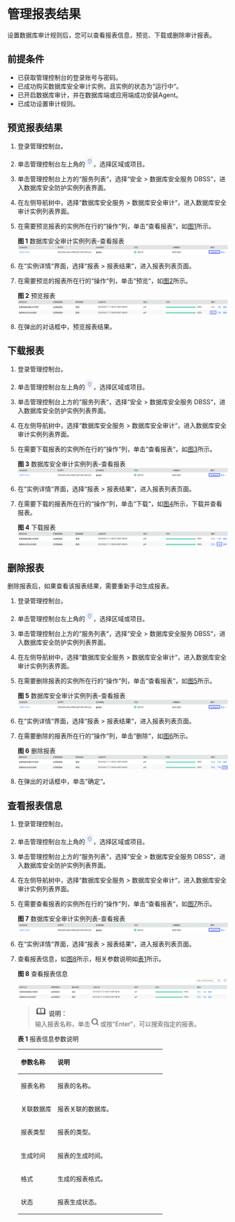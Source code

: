 # 管理报表结果<a name="ZH-CN_TOPIC_0145247772"></a>

设置数据库审计规则后，您可以查看报表信息，预览、下载或删除审计报表。

## 前提条件<a name="section441811405410"></a>

-   已获取管理控制台的登录账号与密码。
-   已成功购买数据库安全审计实例，且实例的状态为“运行中“。
-   已开启数据库审计，并在数据库端或应用端成功安装Agent。
-   已成功设置审计规则。

## 预览报表结果<a name="section12248348142713"></a>

1.  登录管理控制台。
2.  单击管理控制台左上角的![](figures/项目.png)，选择区域或项目。
3.  单击管理控制台上方的“服务列表“，选择“安全  \>  数据库安全服务 DBSS“，进入数据库安全防护实例列表界面。
4.  在左侧导航树中，选择“数据库安全服务  \>  数据库安全审计“，进入数据库安全审计实例列表界面。
5.  在需要预览报表的实例所在行的“操作“列，单击“查看报表“，如[图1](#fig1111410570274)所示。

    **图 1**  数据库安全审计实例列表-查看报表<a name="fig1111410570274"></a>  
    ![](figures/数据库安全审计实例列表-查看报表.png "数据库安全审计实例列表-查看报表")

6.  在“实例详情“界面，选择“报表  \>  报表结果“，进入报表列表页面。
7.  在需要预览的报表所在行的“操作“列，单击“预览“，如[图2](#fig161171357132716)所示。

    **图 2**  预览报表<a name="fig161171357132716"></a>  
    ![](figures/预览报表.png "预览报表")

8.  在弹出的对话框中，预览报表结果。

## 下载报表<a name="section711612433331"></a>

1.  登录管理控制台。
2.  单击管理控制台左上角的![](figures/项目.png)，选择区域或项目。
3.  单击管理控制台上方的“服务列表“，选择“安全  \>  数据库安全服务 DBSS“，进入数据库安全防护实例列表界面。
4.  在左侧导航树中，选择“数据库安全服务  \>  数据库安全审计“，进入数据库安全审计实例列表界面。
5.  在需要下载报表的实例所在行的“操作“列，单击“查看报表“，如[图3](#fig15126743133312)所示。

    **图 3**  数据库安全审计实例列表-查看报表<a name="fig15126743133312"></a>  
    ![](figures/数据库安全审计实例列表-查看报表.png "数据库安全审计实例列表-查看报表")

6.  在“实例详情“界面，选择“报表  \>  报表结果“，进入报表列表页面。
7.  在需要下载的报表所在行的“操作“列，单击“下载“，如[图4](#fig181363432330)所示，下载并查看报表。

    **图 4**  下载报表<a name="fig181363432330"></a>  
    ![](figures/下载报表.png "下载报表")


## 删除报表<a name="section919803393513"></a>

删除报表后，如果查看该报表结果，需要重新手动生成报表。

1.  登录管理控制台。
2.  单击管理控制台左上角的![](figures/项目.png)，选择区域或项目。
3.  单击管理控制台上方的“服务列表“，选择“安全  \>  数据库安全服务 DBSS“，进入数据库安全防护实例列表界面。
4.  在左侧导航树中，选择“数据库安全服务  \>  数据库安全审计“，进入数据库安全审计实例列表界面。
5.  在需要删除报表的实例所在行的“操作“列，单击“查看报表“，如[图5](#fig5211333113519)所示。

    **图 5**  数据库安全审计实例列表-查看报表<a name="fig5211333113519"></a>  
    ![](figures/数据库安全审计实例列表-查看报表.png "数据库安全审计实例列表-查看报表")

6.  在“实例详情“界面，选择“报表  \>  报表结果“，进入报表列表页面。
7.  在需要删除的报表所在行的“操作“列，单击“删除“，如[图6](#fig1122211335353)所示。

    **图 6**  删除报表<a name="fig1122211335353"></a>  
    ![](figures/删除报表.png "删除报表")

8.  在弹出的对话框中，单击“确定“。

## 查看报表信息<a name="section3175951365"></a>

1.  登录管理控制台。
2.  单击管理控制台左上角的![](figures/项目.png)，选择区域或项目。
3.  单击管理控制台上方的“服务列表“，选择“安全  \>  数据库安全服务 DBSS“，进入数据库安全防护实例列表界面。
4.  在左侧导航树中，选择“数据库安全服务  \>  数据库安全审计“，进入数据库安全审计实例列表界面。
5.  在需要查看报表的实例所在行的“操作“列，单击“查看报表“，如[图7](#fig566611261818)所示。

    **图 7**  数据库安全审计实例列表-查看报表<a name="fig566611261818"></a>  
    ![](figures/数据库安全审计实例列表-查看报表.png "数据库安全审计实例列表-查看报表")

6.  在“实例详情“界面，选择“报表  \>  报表结果“，进入报表列表页面。
7.  查看报表信息，如[图8](#fig13686171251816)所示，相关参数说明如[表1](#table964761214306)所示。

    **图 8**  查看报表信息<a name="fig13686171251816"></a>  
    ![](figures/查看报表信息.png "查看报表信息")

    >![](public_sys-resources/icon-note.gif) **说明：**   
    >输入报表名称，单击![](figures/搜索.png)或按“Enter“，可以搜索指定的报表。  

    **表 1**  报表信息参数说明

    <a name="table964761214306"></a>
    <table><thead align="left"><tr id="row1365581213011"><th class="cellrowborder" valign="top" width="25.4%" id="mcps1.2.3.1.1"><p id="p96584127304"><a name="p96584127304"></a><a name="p96584127304"></a>参数名称</p>
    </th>
    <th class="cellrowborder" valign="top" width="74.6%" id="mcps1.2.3.1.2"><p id="p18660171293013"><a name="p18660171293013"></a><a name="p18660171293013"></a>说明</p>
    </th>
    </tr>
    </thead>
    <tbody><tr id="row7664312163018"><td class="cellrowborder" valign="top" width="25.4%" headers="mcps1.2.3.1.1 "><p id="p56657123309"><a name="p56657123309"></a><a name="p56657123309"></a>报表名称</p>
    </td>
    <td class="cellrowborder" valign="top" width="74.6%" headers="mcps1.2.3.1.2 "><p id="p14669161217308"><a name="p14669161217308"></a><a name="p14669161217308"></a>报表的名称。</p>
    </td>
    </tr>
    <tr id="row18114121410321"><td class="cellrowborder" valign="top" width="25.4%" headers="mcps1.2.3.1.1 "><p id="p195041220123213"><a name="p195041220123213"></a><a name="p195041220123213"></a>关联数据库</p>
    </td>
    <td class="cellrowborder" valign="top" width="74.6%" headers="mcps1.2.3.1.2 "><p id="p5506192011323"><a name="p5506192011323"></a><a name="p5506192011323"></a>报表关联的数据库。</p>
    </td>
    </tr>
    <tr id="row17352133015322"><td class="cellrowborder" valign="top" width="25.4%" headers="mcps1.2.3.1.1 "><p id="p7313193714329"><a name="p7313193714329"></a><a name="p7313193714329"></a>报表类型</p>
    </td>
    <td class="cellrowborder" valign="top" width="74.6%" headers="mcps1.2.3.1.2 "><p id="p631613374329"><a name="p631613374329"></a><a name="p631613374329"></a>报表的类型。</p>
    </td>
    </tr>
    <tr id="row1167216126301"><td class="cellrowborder" valign="top" width="25.4%" headers="mcps1.2.3.1.1 "><p id="p126741912113015"><a name="p126741912113015"></a><a name="p126741912113015"></a>生成时间</p>
    </td>
    <td class="cellrowborder" valign="top" width="74.6%" headers="mcps1.2.3.1.2 "><p id="p76771712113017"><a name="p76771712113017"></a><a name="p76771712113017"></a>报表的生成时间。</p>
    </td>
    </tr>
    <tr id="row1856318344013"><td class="cellrowborder" valign="top" width="25.4%" headers="mcps1.2.3.1.1 "><p id="p356373194018"><a name="p356373194018"></a><a name="p356373194018"></a>格式</p>
    </td>
    <td class="cellrowborder" valign="top" width="74.6%" headers="mcps1.2.3.1.2 "><p id="p205631324016"><a name="p205631324016"></a><a name="p205631324016"></a>生成的报表格式。</p>
    </td>
    </tr>
    <tr id="row19685121213016"><td class="cellrowborder" valign="top" width="25.4%" headers="mcps1.2.3.1.1 "><p id="p968710125308"><a name="p968710125308"></a><a name="p968710125308"></a>状态</p>
    </td>
    <td class="cellrowborder" valign="top" width="74.6%" headers="mcps1.2.3.1.2 "><p id="p186901012163011"><a name="p186901012163011"></a><a name="p186901012163011"></a>报表生成状态。</p>
    </td>
    </tr>
    </tbody>
    </table>


